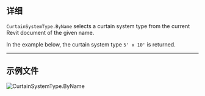 ## 详细
`CurtainSystemType.ByName` selects a curtain system type from the current Revit document of the given name.

In the example below, the curtain system type `5' x 10'` is returned.
___
## 示例文件

![CurtainSystemType.ByName](./Revit.Elements.CurtainSystemType.ByName_img.jpg)
